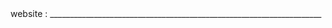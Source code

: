 <this reade me contain by basically Games Free>
website : <https://steamunlocked.net/e99214-baldis-basics-plus-free-download/>
          ____________________________________________________________________
